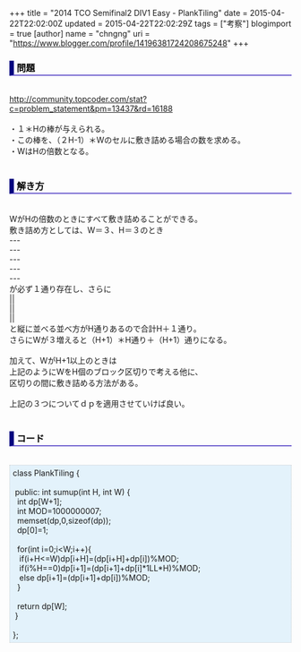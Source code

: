 +++
title = "2014 TCO Semifinal2 DIV1 Easy - PlankTiling"
date = 2015-04-22T22:02:00Z
updated = 2015-04-22T22:02:29Z
tags = ["考察"]
blogimport = true 
[author]
	name = "chngng"
	uri = "https://www.blogger.com/profile/14196381724208675248"
+++

<div dir="ltr" style="text-align: left;" trbidi="on"><h3 style="border-bottom: 2px solid slateblue; border-left: 8px solid navy; color: black; padding: 0px 0px 1px 5px;">問題 </h3><br /><a href="http://community.topcoder.com/stat?c=problem_statement&amp;pm=13437&amp;rd=16188" target="_blank">http://community.topcoder.com/stat?c=problem_statement&amp;pm=13437&amp;rd=16188</a><br /><br />・１＊Hの棒が与えられる。<br />・この棒を、（２H-1）＊Wのセルに敷き詰める場合の数を求める。<br />・WはHの倍数となる。<br /><br /><h3 style="border-bottom: 2px solid slateblue; border-left: 8px solid navy; color: black; padding: 0px 0px 1px 5px;">解き方 </h3><br />WがHの倍数のときにすべて敷き詰めることができる。<br />敷き詰め方としては、W＝３、H＝３のとき<br />---<br />---<br />---<br />---<br />---<br />が必ず１通り存在し、さらに<br />||<br />||<br />||<br />と縦に並べる並べ方がH通りあるので合計H＋１通り。<br />さらにWが３増えると（H+1）＊H通り＋（H+1）通りになる。<br /><br />加えて、WがH+1以上のときは<br />上記のようにWをH個のブロック区切りで考える他に、<br />区切りの間に敷き詰める方法がある。<br /><br />上記の３つについてｄｐを適用させていけば良い。<br /><br /><h3 style="border-bottom: 2px solid slateblue; border-left: 8px solid navy; color: black; padding: 0px 0px 1px 5px;">コード </h3><br /><div style="background-color: #e3f2fb; border: 1px dotted #CCCCCC; padding: 5px;">class PlankTiling {<br /><br /><span class="Apple-tab-span" style="white-space: pre;"> </span>public: int sumup(int H, int W) {<br /><span class="Apple-tab-span" style="white-space: pre;">  </span>int dp[W+1];<br /><span class="Apple-tab-span" style="white-space: pre;">  </span>int MOD=1000000007;<br /><span class="Apple-tab-span" style="white-space: pre;">  </span>memset(dp,0,sizeof(dp));<br /><span class="Apple-tab-span" style="white-space: pre;">  </span>dp[0]=1;<br /><br /><span class="Apple-tab-span" style="white-space: pre;">  </span>for(int i=0;i&lt;W;i++){<br /><span class="Apple-tab-span" style="white-space: pre;">   </span>if(i+H&lt;=W)dp[i+H]=(dp[i+H]+dp[i])%MOD;<br /><span class="Apple-tab-span" style="white-space: pre;">   </span>if(i%H==0)dp[i+1]=(dp[i+1]+dp[i]*1LL*H)%MOD;<br /><span class="Apple-tab-span" style="white-space: pre;">   </span>else dp[i+1]=(dp[i+1]+dp[i])%MOD;<br /><span class="Apple-tab-span" style="white-space: pre;">  </span>}<br /><br /><span class="Apple-tab-span" style="white-space: pre;">  </span>return dp[W];<br /><span class="Apple-tab-span" style="white-space: pre;"> </span>}<br /><br />};</div></div>
